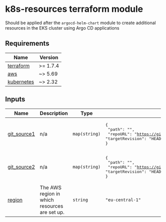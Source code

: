 # k8s-resources terraform module

Should be applied after the `argocd-helm-chart` module to create additional resources in the EKS cluster using Argo CD applications

<!-- BEGIN_TF_DOCS -->

## Requirements

| Name                                                                        | Version  |
| --------------------------------------------------------------------------- | -------- |
| <a name="requirement_terraform"></a> [terraform](#requirement_terraform)    | >= 1.7.4 |
| <a name="requirement_aws"></a> [aws](#requirement_aws)                      | ~> 5.69  |
| <a name="requirement_kubernetes"></a> [kubernetes](#requirement_kubernetes) | ~> 2.32  |

## Inputs

| Name                                                               | Description                                   | Type          | Default                                                                                                                     | Required |
| ------------------------------------------------------------------ | --------------------------------------------- | ------------- | --------------------------------------------------------------------------------------------------------------------------- | :------: |
| <a name="input_git_source1"></a> [git_source1](#input_git_source1) | n/a                                           | `map(string)` | <pre>{<br/> "path": "",<br/> "repoURL": "https://github.com/example/example.git",<br/> "targetRevision": "HEAD"<br/>}</pre> |    no    |
| <a name="input_git_source2"></a> [git_source2](#input_git_source2) | n/a                                           | `map(string)` | <pre>{<br/> "path": "",<br/> "repoURL": "https://github.com/example/example.git",<br/> "targetRevision": "HEAD"<br/>}</pre> |    no    |
| <a name="input_region"></a> [region](#input_region)                | The AWS region in which resources are set up. | `string`      | `"eu-central-1"`                                                                                                            |    no    |

<!-- END_TF_DOCS -->
